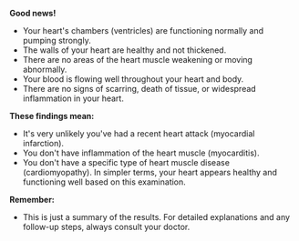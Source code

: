 **Good news!**

- Your heart's chambers (ventricles) are functioning normally and pumping strongly.
- The walls of your heart are healthy and not thickened.
- There are no areas of the heart muscle weakening or moving abnormally.
- Your blood is flowing well throughout your heart and body.
- There are no signs of scarring, death of tissue, or widespread inflammation in your heart.


**These findings mean:**

- It's very unlikely you've had a recent heart attack (myocardial infarction).
- You don't have inflammation of the heart muscle (myocarditis).
- You don't have a specific type of heart muscle disease (cardiomyopathy).
In simpler terms, your heart appears healthy and functioning well based on this examination.

**Remember:**

- This is just a summary of the results. For detailed explanations and any follow-up steps, always consult your doctor.
